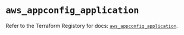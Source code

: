 # `aws_appconfig_application`

Refer to the Terraform Registory for docs: [`aws_appconfig_application`](https://www.terraform.io/docs/providers/aws/r/appconfig_application).
